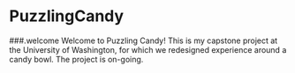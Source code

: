 # PuzzlingCandy
###.welcome
Welcome to Puzzling Candy! This is my capstone project at the University of Washington, for which we redesigned experience around a candy bowl. The project is on-going.
